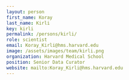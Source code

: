 ```yaml
---
layout: person
first_name: Koray
last_name: Kirli
key: kirli
permalink: /persons/kirli/
role: scientist
email: Koray_Kirli@hms.harvard.edu
image: /assets/images/team/kirli.png
organization: Harvard Medical School
position: Senior Data Curator
website: mailto:Koray_Kirli@hms.harvard.edu
---
```

